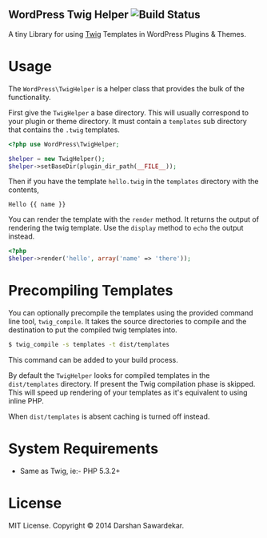 ## WordPress Twig Helper ![Build Status][1]

A tiny Library for using [Twig][2] Templates in WordPress Plugins & Themes.

# Usage

The `WordPress\TwigHelper` is a helper class that provides the bulk of
the functionality.

First give the `TwigHelper` a base directory. This will usually
correspond to your plugin or theme directory. It must contain a
`templates` sub directory that contains the `.twig` templates.

```php
<?php use WordPress\TwigHelper;

$helper = new TwigHelper();
$helper->setBaseDir(plugin_dir_path(__FILE__));
```

Then if you have the template `hello.twig` in the `templates` directory
with the contents,

```twig
Hello {{ name }}
```

You can render the template with the `render` method. It returns the
output of rendering the twig template. Use the `display` method to `echo` the output instead.

```php
<?php
$helper->render('hello', array('name' => 'there'));
```

# Precompiling Templates

You can optionally precompile the templates using the provided command
line tool, `twig_compile`. It takes the source directories to compile
and the destination to put the compiled twig templates into.

```bash
$ twig_compile -s templates -t dist/templates
```

This command can be added to your build process.

By default the `TwigHelper` looks for compiled templates in the
`dist/templates` directory. If present the Twig compilation phase is skipped.
This will speed up rendering of your templates as it's equivalent to
using inline PHP.

When `dist/templates` is absent caching is turned off instead.

# System Requirements

* Same as Twig, ie:- PHP 5.3.2+

# License

MIT License. Copyright © 2014 Darshan Sawardekar.

[1]: https://travis-ci.org/dsawardekar/wordpress-twig-helper.png
[2]: http://twig.sensiolabs.org/

